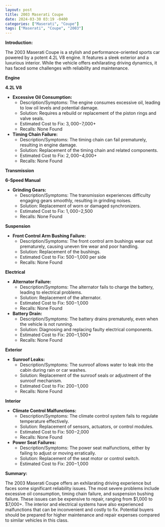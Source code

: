 ```yaml
---
layout: post
title: 2003 Maserati Coupe
date: 2024-03-30 03:19 -0400
categories: ["Maserati", "Coupe"]
tags: ["Maserati", "Coupe", "2003"]
---
```

**Introduction:**

The 2003 Maserati Coupe is a stylish and performance-oriented sports car powered by a potent 4.2L V8 engine. It features a sleek exterior and a luxurious interior. While the vehicle offers exhilarating driving dynamics, it has faced some challenges with reliability and maintenance.

**Engine**

**4.2L V8**

* **Excessive Oil Consumption:**
    * Description/Symptoms: The engine consumes excessive oil, leading to low oil levels and potential damage.
    * Solution: Requires a rebuild or replacement of the piston rings and valve seals.
    * Estimated Cost to Fix: $3,000-$7,000+
    * Recalls: None Found
* **Timing Chain Failure:**
    * Description/Symptoms: The timing chain can fail prematurely, resulting in engine damage.
    * Solution: Replacement of the timing chain and related components.
    * Estimated Cost to Fix: $2,000-$4,000+
    * Recalls: None Found

**Transmission**

**6-Speed Manual**

* **Grinding Gears:**
    * Description/Symptoms: The transmission experiences difficulty engaging gears smoothly, resulting in grinding noises.
    * Solution: Replacement of worn or damaged synchronizers.
    * Estimated Cost to Fix: $1,000-$2,500
    * Recalls: None Found

**Suspension**

* **Front Control Arm Bushing Failure:**
    * Description/Symptoms: The front control arm bushings wear out prematurely, causing uneven tire wear and poor handling.
    * Solution: Replacement of the bushings.
    * Estimated Cost to Fix: $500-$1,000 per side
    * Recalls: None Found

**Electrical**

* **Alternator Failure:**
    * Description/Symptoms: The alternator fails to charge the battery, leading to electrical problems.
    * Solution: Replacement of the alternator.
    * Estimated Cost to Fix: $500-$1,000
    * Recalls: None Found
* **Battery Drain:**
    * Description/Symptoms: The battery drains prematurely, even when the vehicle is not running.
    * Solution: Diagnosing and replacing faulty electrical components.
    * Estimated Cost to Fix: $200-$1,500+
    * Recalls: None Found

**Exterior**

* **Sunroof Leaks:**
    * Description/Symptoms: The sunroof allows water to leak into the cabin during rain or car washes.
    * Solution: Replacement of the sunroof seals or adjustment of the sunroof mechanism.
    * Estimated Cost to Fix: $200-$1,000
    * Recalls: None Found

**Interior**

* **Climate Control Malfunctions:**
    * Description/Symptoms: The climate control system fails to regulate temperature effectively.
    * Solution: Replacement of sensors, actuators, or control modules.
    * Estimated Cost to Fix: $500-$2,000
    * Recalls: None Found
* **Power Seat Failures:**
    * Description/Symptoms: The power seat malfunctions, either by failing to adjust or moving erratically.
    * Solution: Replacement of the seat motor or control switch.
    * Estimated Cost to Fix: $200-$1,000

**Summary:**

The 2003 Maserati Coupe offers an exhilarating driving experience but faces some significant reliability issues. The most severe problems include excessive oil consumption, timing chain failure, and suspension bushing failure. These issues can be expensive to repair, ranging from $1,000 to $7,000+. The interior and electrical systems have also experienced malfunctions that can be inconvenient and costly to fix. Potential buyers should be prepared for higher maintenance and repair expenses compared to similar vehicles in this class.
